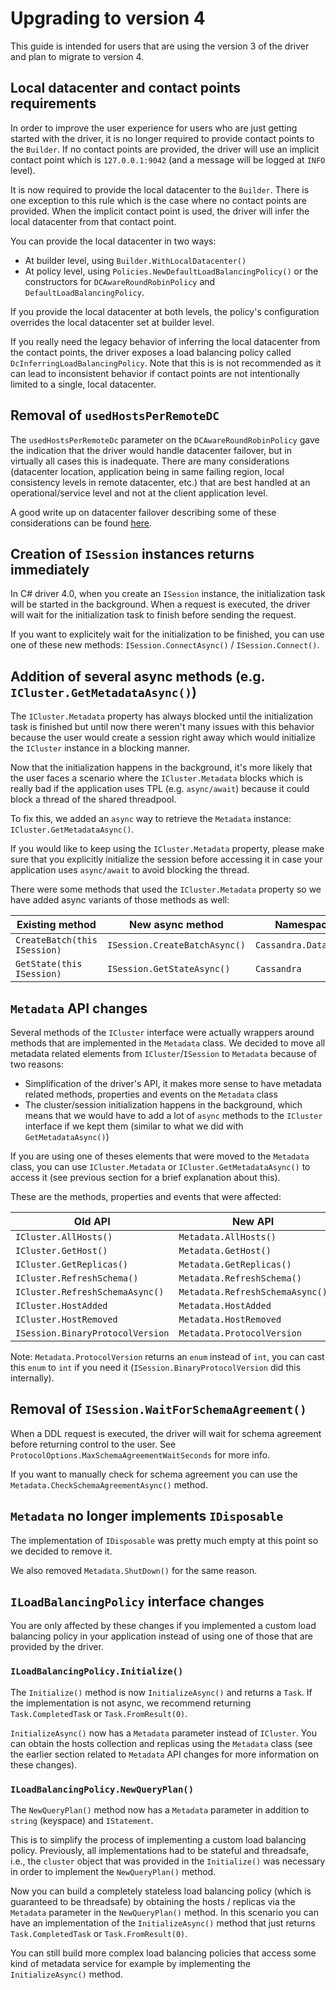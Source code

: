 # Upgrading to version 4

This guide is intended for users that are using the version 3 of the driver and plan to migrate to version 4.

## Local datacenter and contact points requirements

In order to improve the user experience for users who are just getting started with the driver, it is no longer required to provide contact points to the `Builder`. If no contact points are provided, the driver will use an implicit contact point which is `127.0.0.1:9042` (and a message will be logged at `INFO` level).

It is now required to provide the local datacenter to the `Builder`. There is one exception to this rule which is the case where no contact points are provided. When the implicit contact point is used, the driver will infer the local datacenter from that contact point.

You can provide the local datacenter in two ways:

- At builder level, using `Builder.WithLocalDatacenter()`
- At policy level, using `Policies.NewDefaultLoadBalancingPolicy()` or the constructors for `DCAwareRoundRobinPolicy` and `DefaultLoadBalancingPolicy`.

If you provide the local datacenter at both levels, the policy's configuration overrides the local datacenter set at builder level.

If you really need the legacy behavior of inferring the local datacenter from the contact points, the driver exposes a load balancing policy called `DcInferringLoadBalancingPolicy`. Note that this is is not recommended as it can lead to inconsistent behavior if contact points are not intentionally limited to a single, local datacenter.

## Removal of `usedHostsPerRemoteDC`

The `usedHostsPerRemoteDc` parameter on the `DCAwareRoundRobinPolicy` gave the indication that the driver would handle datacenter failover, but in virtually all cases this is inadequate. There are many considerations (datacenter location, application being in same failing region, local consistency levels in remote datacenter, etc.) that are best handled at an operational/service level and not at the client application level.

A good write up on datacenter failover describing some of these considerations can be found [here][dc-failover-post].

## Creation of `ISession` instances returns immediately

In C# driver 4.0, when you create an `ISession` instance, the initialization task will be started in the background. When a request is executed, the driver will wait for the initialization task to finish before sending the request.

If you want to explicitely wait for the initialization to be finished, you can use one of these new methods: `ISession.ConnectAsync()` / `ISession.Connect()`.

## Addition of several async methods (e.g. `ICluster.GetMetadataAsync()`)

The `ICluster.Metadata` property has always blocked until the initialization task is finished but until now there weren't many issues with this behavior because the user would create a session right away which would initialize the `ICluster` instance in a blocking manner.

Now that the initialization happens in the background, it's more likely that the user faces a scenario where the `ICluster.Metadata` blocks which is really bad if the application uses TPL (e.g. `async/await`) because it could block a thread of the shared threadpool.

To fix this, we added an `async` way to retrieve the `Metadata` instance: `ICluster.GetMetadataAsync()`.

If you would like to keep using the `ICluster.Metadata` property, please make sure that you explicitly initialize the session before accessing it in case your application uses `async/await` to avoid blocking the thread.

There were some methods that used the `ICluster.Metadata` property so we have added async variants of those methods as well:

| Existing method              | New async method              | Namespace             |
|------------------------------|-------------------------------|-----------------------|
| `CreateBatch(this ISession)` | `ISession.CreateBatchAsync()` | `Cassandra.Data.Linq` |
| `GetState(this ISession)`    | `ISession.GetStateAsync()`    | `Cassandra`           |

## `Metadata` API changes

Several methods of the `ICluster` interface were actually wrappers around methods that are implemented in the `Metadata` class. We decided to move all metadata related elements from `ICluster`/`ISession` to `Metadata` because of two reasons:

- Simplification of the driver's API, it makes more sense to have metadata related methods, properties and events on the `Metadata` class
- The cluster/session initialization happens in the background, which means that we would have to add a lot of `async` methods to the `ICluster` interface if we kept them (similar to what we did with `GetMetadataAsync()`)

If you are using one of theses elements that were moved to the `Metadata` class, you can use `ICluster.Metadata` or `ICluster.GetMetadataAsync()` to access it (see previous section for a brief explanation about this).

These are the methods, properties and events that were affected:

| Old API                            | New API                           |
|------------------------------------|-----------------------------------|
| `ICluster.AllHosts()`              | `Metadata.AllHosts()`             |
| `ICluster.GetHost()`               | `Metadata.GetHost()`              |
| `ICluster.GetReplicas()`           | `Metadata.GetReplicas()`          |
| `ICluster.RefreshSchema()`         | `Metadata.RefreshSchema()`        |
| `ICluster.RefreshSchemaAsync()`    | `Metadata.RefreshSchemaAsync()`   |
| `ICluster.HostAdded`               | `Metadata.HostAdded`              |
| `ICluster.HostRemoved`             | `Metadata.HostRemoved`            |
| `ISession.BinaryProtocolVersion`   | `Metadata.ProtocolVersion`        |

Note: `Metadata.ProtocolVersion` returns an `enum` instead of `int`, you can cast this `enum` to `int` if you need it (`ISession.BinaryProtocolVersion` did this internally).

## Removal of `ISession.WaitForSchemaAgreement()`

When a DDL request is executed, the driver will wait for schema agreement before returning control to the user. See `ProtocolOptions.MaxSchemaAgreementWaitSeconds` for more info.

If you want to manually check for schema agreement you can use the `Metadata.CheckSchemaAgreementAsync()` method.

## `Metadata` no longer implements `IDisposable`

The implementation of `IDisposable` was pretty much empty at this point so we decided to remove it.

We also removed `Metadata.ShutDown()` for the same reason.

## `ILoadBalancingPolicy` interface changes

You are only affected by these changes if you implemented a custom load balancing policy in your application instead of using one of those that are provided by the driver.

### `ILoadBalancingPolicy.Initialize()`

The `Initialize()` method is now `InitializeAsync()` and returns a `Task`. If the implementation is not async, we recommend returning `Task.CompletedTask` or `Task.FromResult(0)`.

 `InitializeAsync()` now has a `Metadata` parameter instead of `ICluster`. You can obtain the hosts collection and replicas using the `Metadata` class (see the earlier section related to `Metadata` API changes for more information on these changes).

### `ILoadBalancingPolicy.NewQueryPlan()`

The `NewQueryPlan()` method now has a `Metadata` parameter in addition to `string` (keyspace) and `IStatement`.

This is to simplify the process of implementing a custom load balancing policy. Previously, all implementations had to be stateful and threadsafe, i.e., the `cluster` object that was provided in the `Initialize()` was necessary in order to implement the `NewQueryPlan()` method.

Now you can build a completely stateless load balancing policy (which is guaranteed to be threadsafe) by obtaining the hosts / replicas via the `Metadata` parameter in the `NewQueryPlan()` method. In this scenario you can have an implementation of the `InitializeAsync()` method that just returns `Task.CompletedTask` or `Task.FromResult(0)`.

You can still build more complex load balancing policies that access some kind of metadata service for example by implementing the `InitializeAsync()` method.

[dc-failover-post]: https://medium.com/@foundev/cassandra-local-quorum-should-stay-local-c174d555cc57